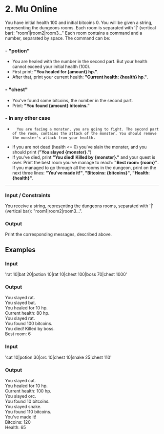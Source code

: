 # 2. Mu Online
You have initial health 100 and initial bitcoins 0. You will be given a string, representing the dungeons rooms. Each room is separated with '|' (vertical bar): "room1|room2|room3…"
Each room contains a command and a number, separated by space. The command can be:
###	- "potion"
-	You are healed with the number in the second part. But your health cannot exceed your initial health (100).
-	First print: **"You healed for {amount} hp."**. 
-	After that, print your current health: **"Current health: {health} hp."**.
###	- "chest"
-	You've found some bitcoins, the number in the second part.
-	Print: **"You found {amount} bitcoins."**
###	- In any other case
-       You are facing a monster, you are going to fight. The second part of the room, contains the attack of the monster. You should remove the monster's attack from your health. 
-	If you are not dead (health <= 0) you've slain the monster, and you should print (**"You slayed {monster}."**)
-	If you've died, print **"You died! Killed by {monster}."** and your quest is over. Print the best room you`ve manage to reach: **"Best room: {room}"**.  
If you managed to go through all the rooms in the dungeon, print on the next three lines: 
**"You've made it!"**, **"Bitcoins: {bitcoins}"**, **"Health: {health}"**.
------------------
### Input / Constraints
You receive a string, representing the dungeons rooms, separated with '|' (vertical bar): "room1|room2|room3…".
### Output
Print the corresponding messages, described above.
## Examples
### Input  	
'rat 10|bat 20|potion 10|rat 10|chest 100|boss 70|chest 1000'  	 
### Output  
You slayed rat.  
You slayed bat.  
You healed for 10 hp.  
Current health: 80 hp.  
You slayed rat.  
You found 100 bitcoins.  
You died! Killed by boss.  
Best room: 6  
### Input	
'cat 10|potion 30|orc 10|chest 10|snake 25|chest 110'  
### Output  
You slayed cat.  
You healed for 10 hp.  
Current health: 100 hp.  
You slayed orc.  
You found 10 bitcoins.  
You slayed snake.  
You found 110 bitcoins.  
You've made it!  
Bitcoins: 120  
Health: 65  